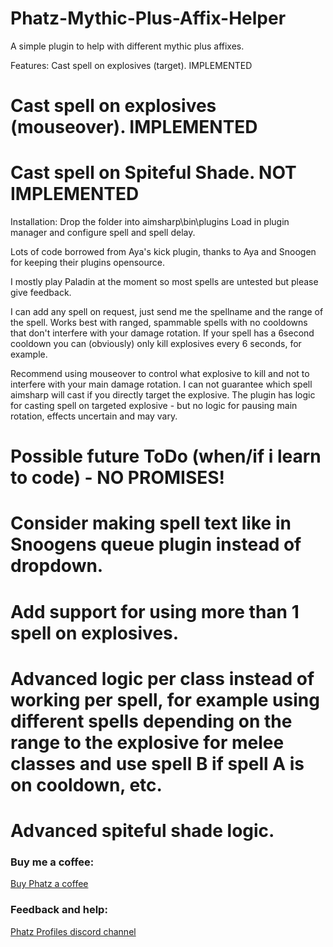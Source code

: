 # Phatz-Mythic-Plus-Affix-Helper
A simple plugin to help with different mythic plus affixes.

Features:
 Cast spell on explosives (target). IMPLEMENTED
# Cast spell on explosives (mouseover). IMPLEMENTED
# Cast spell on Spiteful Shade. NOT IMPLEMENTED

Installation:
Drop the folder into aimsharp\bin\plugins
Load in plugin manager and configure spell and spell delay.

Lots of code borrowed from Aya's kick plugin, thanks to Aya and Snoogen for keeping their plugins opensource.

I mostly play Paladin at the moment so most spells are untested but please give feedback.

I can add any spell on request, just send me the spellname and the range of the spell.
Works best with ranged, spammable spells with no cooldowns that don't interfere with your damage rotation.
If your spell has a 6second cooldown you can (obviously) only kill explosives every 6 seconds, for example.

Recommend using mouseover to control what explosive to kill and not to interfere with your main damage rotation. I can not guarantee which spell aimsharp will cast if you directly target the explosive. The plugin has logic for casting spell on targeted explosive - but no logic for pausing main rotation, effects uncertain and may vary.


# Possible future ToDo (when/if i learn to code) - NO PROMISES!
# Consider making spell text like in Snoogens queue plugin instead of dropdown.
# Add support for using more than 1 spell on explosives.
# Advanced logic per class instead of working per spell, for example using different spells depending on the range to the explosive for melee classes and use spell B if spell A is on cooldown, etc.
# Advanced spiteful shade logic.

### Buy me a coffee:
[Buy Phatz a coffee](https://www.buymeacoffee.com/xBPGQvDa8c)

### Feedback and help:
[Phatz Profiles discord channel](https://discord.gg/DaWn95VxPY)
